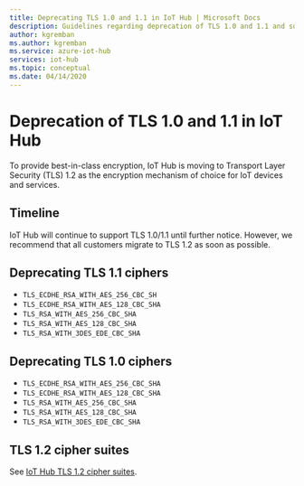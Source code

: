 ```yaml
---
title: Deprecating TLS 1.0 and 1.1 in IoT Hub | Microsoft Docs
description: Guidelines regarding deprecation of TLS 1.0 and 1.1 and supported ciphers in IoT Hub.
author: kgremban
ms.author: kgremban
ms.service: azure-iot-hub
services: iot-hub
ms.topic: conceptual
ms.date: 04/14/2020
---
```


# Deprecation of TLS 1.0 and 1.1 in IoT Hub

To provide best-in-class encryption, IoT Hub is moving to Transport Layer Security (TLS) 1.2 as the encryption mechanism of choice for IoT devices and services. 

## Timeline

IoT Hub will continue to support TLS 1.0/1.1 until further notice. However, we recommend that all customers migrate to TLS 1.2 as soon as possible.

## Deprecating TLS 1.1 ciphers

* `TLS_ECDHE_RSA_WITH_AES_256_CBC_SH`
* `TLS_ECDHE_RSA_WITH_AES_128_CBC_SHA`
* `TLS_RSA_WITH_AES_256_CBC_SHA`
* `TLS_RSA_WITH_AES_128_CBC_SHA`
* `TLS_RSA_WITH_3DES_EDE_CBC_SHA`

## Deprecating TLS 1.0 ciphers

* `TLS_ECDHE_RSA_WITH_AES_256_CBC_SHA`
* `TLS_ECDHE_RSA_WITH_AES_128_CBC_SHA`
* `TLS_RSA_WITH_AES_256_CBC_SHA`
* `TLS_RSA_WITH_AES_128_CBC_SHA`
* `TLS_RSA_WITH_3DES_EDE_CBC_SHA`

## TLS 1.2 cipher suites

See [IoT Hub TLS 1.2 cipher suites](iot-hub-tls-support.md#cipher-suites).
